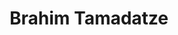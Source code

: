 ---
layout: page
title: Brahim Tamadatze
description: 
img: 
importance: 3
category: coordinator
---